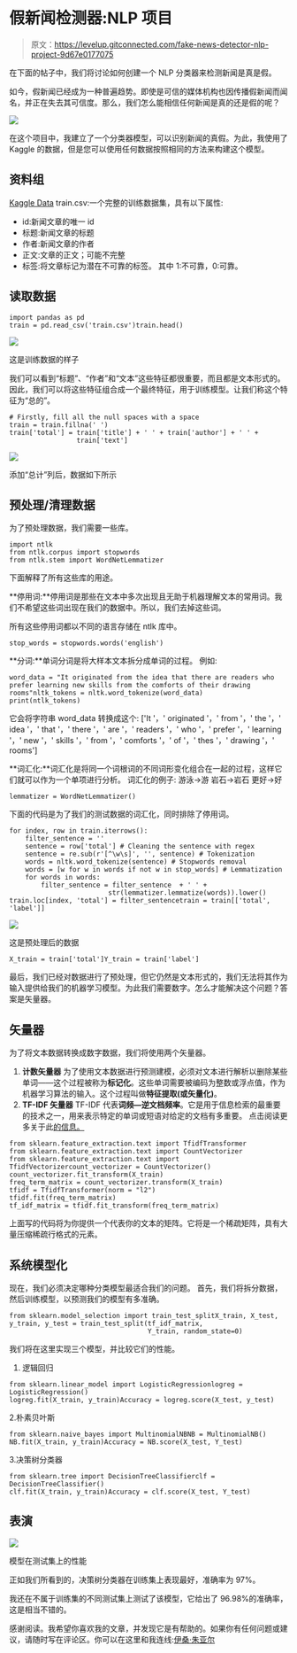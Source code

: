 # 假新闻检测器:NLP 项目

> 原文：<https://levelup.gitconnected.com/fake-news-detector-nlp-project-9d67e0177075>

在下面的帖子中，我们将讨论如何创建一个 NLP 分类器来检测新闻是真是假。

如今，假新闻已经成为一种普遍趋势。即使是可信的媒体机构也因传播假新闻而闻名，并正在失去其可信度。那么，我们怎么能相信任何新闻是真的还是假的呢？

![](img/17e770d33cafc51977f339acbc41807e.png)

在这个项目中，我建立了一个分类器模型，可以识别新闻的真假。为此，我使用了 Kaggle 的数据，但是您可以使用任何数据按照相同的方法来构建这个模型。

## 资料组

[Kaggle Data](https://www.kaggle.com/c/fake-news/data)
train.csv:一个完整的训练数据集，具有以下属性:

*   id:新闻文章的唯一 id
*   标题:新闻文章的标题
*   作者:新闻文章的作者
*   正文:文章的正文；可能不完整
*   标签:将文章标记为潜在不可靠的标签。
    其中 1:不可靠，0:可靠。

## 读取数据

```
import pandas as pd
train = pd.read_csv('train.csv')train.head()
```

![](img/a1f08fd1b09af169da56eb4fa2442f1d.png)

这是训练数据的样子

我们可以看到“标题”、“作者”和“文本”这些特征都很重要，而且都是文本形式的。因此，我们可以将这些特征组合成一个最终特征，用于训练模型。让我们称这个特征为“总的”。

```
# Firstly, fill all the null spaces with a space
train = train.fillna(' ')
train['total'] = train['title'] + ' ' + train['author'] + ' ' +
                 train['text']
```

![](img/b27dc0a858b31e0d20efcc31300ff325.png)

添加“总计”列后，数据如下所示

## 预处理/清理数据

为了预处理数据，我们需要一些库。

```
import ntlk
from ntlk.corpus import stopwords
from ntlk.stem import WordNetLemmatizer
```

下面解释了所有这些库的用途。

**停用词:**停用词是那些在文本中多次出现且无助于机器理解文本的常用词。我们不希望这些词出现在我们的数据中。所以，我们去掉这些词。

所有这些停用词都以不同的语言存储在 ntlk 库中。

```
stop_words = stopwords.words('english')
```

**分词:**单词分词是将大样本文本拆分成单词的过程。
例如:

```
word_data = "It originated from the idea that there are readers who prefer learning new skills from the comforts of their drawing rooms"nltk_tokens = nltk.word_tokenize(word_data)
print(ntlk_tokens)
```

它会将字符串 word_data 转换成这个:
['It '，' originated '，' from '，' the '，' idea '，' that '，' there '，' are '，' readers '，' who '，' prefer '，' learning '，' new '，' skills '，' from '，' comforts '，' of '，' thes '，' drawing '，' rooms']

**词汇化:**词汇化是将同一个词根词的不同词形变化组合在一起的过程，这样它们就可以作为一个单项进行分析。
词汇化的例子:
游泳→游
岩石→岩石
更好→好

```
lemmatizer = WordNetLemmatizer()
```

下面的代码是为了我们的测试数据的词汇化，同时排除了停用词。

```
for index, row in train.iterrows():
    filter_sentence = ''
    sentence = row['total'] # Cleaning the sentence with regex
    sentence = re.sub(r'[^\w\s]', '', sentence) # Tokenization
    words = nltk.word_tokenize(sentence) # Stopwords removal
    words = [w for w in words if not w in stop_words] # Lemmatization
    for words in words:
        filter_sentence = filter_sentence  + ' ' +
                         str(lemmatizer.lemmatize(words)).lower() train.loc[index, 'total'] = filter_sentencetrain = train[['total', 'label']]
```

![](img/2855e530a1a746dcb47f6cb37a7c3e46.png)

这是预处理后的数据

```
X_train = train['total']Y_train = train['label']
```

最后，我们已经对数据进行了预处理，但它仍然是文本形式的，我们无法将其作为输入提供给我们的机器学习模型。为此我们需要数字。怎么才能解决这个问题？答案是矢量器。

## 矢量器

为了将文本数据转换成数字数据，我们将使用两个矢量器。

1.  **计数矢量器** 为了使用文本数据进行预测建模，必须对文本进行解析以删除某些单词——这个过程被称为**标记化**。这些单词需要被编码为整数或浮点值，作为机器学习算法的输入。这个过程叫做**特征提取(或矢量化)**。
2.  **TF-IDF 矢量器** TF-IDF 代表**词频—逆文档频率**。它是用于信息检索的最重要的技术之一，用来表示特定的单词或短语对给定的文档有多重要。
    点击阅读更多关于此[的信息。](https://www.geeksforgeeks.org/sklearn-feature-extraction-with-tf-idf/)

```
from sklearn.feature_extraction.text import TfidfTransformer
from sklearn.feature_extraction.text import CountVectorizer
from sklearn.feature_extraction.text import TfidfVectorizercount_vectorizer = CountVectorizer()
count_vectorizer.fit_transform(X_train)
freq_term_matrix = count_vectorizer.transform(X_train)
tfidf = TfidfTransformer(norm = "l2")
tfidf.fit(freq_term_matrix)
tf_idf_matrix = tfidf.fit_transform(freq_term_matrix)
```

上面写的代码将为你提供一个代表你的文本的矩阵。它将是一个稀疏矩阵，具有大量压缩稀疏行格式的元素。

## 系统模型化

现在，我们必须决定哪种分类模型最适合我们的问题。
首先，我们将拆分数据，然后训练模型，以预测我们的模型有多准确。

```
from sklearn.model_selection import train_test_splitX_train, X_test, y_train, y_test = train_test_split(tf_idf_matrix,
                                   Y_train, random_state=0)
```

我们将在这里实现三个模型，并比较它们的性能。

1.  逻辑回归

```
from sklearn.linear_model import LogisticRegressionlogreg = LogisticRegression()
logreg.fit(X_train, y_train)Accuracy = logreg.score(X_test, y_test)
```

2.朴素贝叶斯

```
from sklearn.naive_bayes import MultinomialNBNB = MultinomialNB()
NB.fit(X_train, y_train)Accuracy = NB.score(X_test, Y_test)
```

3.决策树分类器

```
from sklearn.tree import DecisionTreeClassifierclf = DecisionTreeClassifier()
clf.fit(X_train, y_train)Accuracy = clf.score(X_test, Y_test)
```

## 表演

![](img/7506b4668e8e9e3a7ae7ecf7adf165b8.png)

模型在测试集上的性能

正如我们所看到的，决策树分类器在训练集上表现最好，准确率为 97%。

我还在不属于训练集的不同测试集上测试了该模型，它给出了 96.98%的准确率，这是相当不错的。

感谢阅读。我希望你喜欢我的文章，并发现它是有帮助的。如果你有任何问题或建议，请随时写在评论区。你可以在这里和我连线:[伊桑·朱亚尔](https://www.linkedin.com/in/juyalishant/)